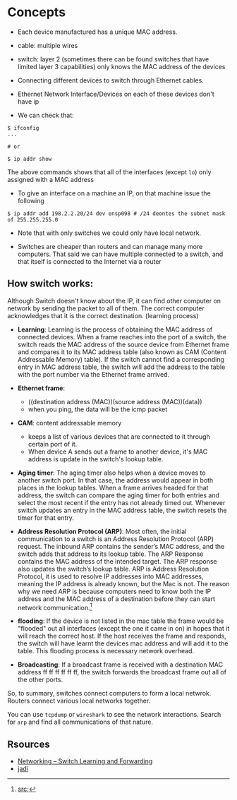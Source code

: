 # Concepts

- Each device manufactured has a unique MAC address.
- cable: multiple wires
- switch: layer 2 (sometimes there can be found switches that have
limited layer 3 capabilities) only knows the MAC address of the devices

- Connecting different devices to switch through Ethernet cables.
- Ethernet Network Interface/Devices on each of these devices don't have ip
- We can check that:

```
$ ifconfig
...

# or

$ ip addr show
```

The above commands shows that all of the interfaces (except `lo`) only
assigned with a MAC address


- To give an interface on a machine an IP, on that machine issue the following

```
$ ip addr add 198.2.2.20/24 dev ensp098 # /24 deontes the subnet mask of 255.255.255.0
```

- Note that with only switches we could only have local network.

- Switches are cheaper than routers and can manage many more computers.
That said we can have multiple connected to a switch, and that itself is
connected to the Internet via a router


## How switch works:

Although Switch doesn't know about the IP, it can find other computer
on network by sending the packet to all of them. The correct computer
acknowledges that it is the correct destination. (learning process)

- __Learning__: Learning is the process of obtaining the MAC address of
connected devices. When a frame reaches into the port of a switch, the
switch reads the MAC address of the source device from Ethernet frame
and compares it to its MAC address table (also known as CAM (Content
Addressable Memory) table). If the switch cannot find a corresponding
entry in MAC address table, the switch will add the address to the table
with the port number via the Ethernet frame arrived.

- __Ethernet frame__:
  - ((destination address (MAC))(source address (MAC))(data))
  - when you ping, the data will be the icmp packet


- __CAM__: content addressable memory
  - keeps a list of various devices that are connected to it through
  certain port of it.
  - When device A sends out a frame to another device, it's MAC address
  is update in the switch's lookup table.

- __Aging timer__: The aging timer also helps when a device moves to
another switch port. In that case, the address would appear in both
places in the lookup tables. When a frame arrives headed for that
address, the switch can compare the aging timer for both entries and
select the most recent if the entry has not already timed out. Whenever switch updates an entry in the MAC address table, the switch resets the timer for that entry.

- __Address Resolution Protocol (ARP)__: Most often, the initial communication to a switch is an Address Resolution Protocol (ARP) request. The inbound ARP contains the sender’s MAC address, and the switch adds that address to its lookup table. The ARP Response contains the MAC address of the intended target. The ARP response also updates the switch’s lookup table. ARP is Address Resolution Protocol, it is used to resolve IP addresses into MAC addresses, meaning the IP address is already known, but the Mac is not. The reason why we need ARP is because computers need to know both the IP address and the MAC address of a destination before they can start network communication.[^1]

[^1]: [src;](https://nexgent.com/what-is-arp-address-resolution-protocol/)

- __flooding__: If the device is not listed in the mac table the frame would be "flooded" out all interfaces (except the one it came in on) in hopes that it will reach the correct host. If the host receives the frame and responds, the switch will have learnt the devices mac address and will add it to the table. This flooding process is necessary network overhead.


- __Broadcasting__: If a broadcast frame is received with a destination
MAC address ff ff ff ff ff ff, the switch forwards the broadcast frame
out all of the other ports.


So, to summary, switches connect computers to form a local netwrok. Routers
connect various local networks together.

You can use `tcpdump` or `wireshark` to see the network interactions. Search for
`arp` and find all communications of that nature.

## Rsources

- [Networking – Switch Learning and Forwarding](https://www.heelpbook.net/2016/networking-switch-learning-and-forwarding/)
- [jadi](https://www.youtube.com/playlist?list=PL-tKrPVkKKE00meXoxmIy6EgldK5XE-Z_)

